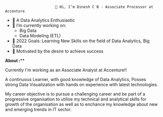                            👋 Hi, I’m Dinesh C B - Associate Processor at Accenture
- 🔭 A Data Analytics Enthusiastic
- 🌱 I’m currently working on:
  - Big Data
  - Data Modeling (ETL)
- 🥅 2022 Goals: Learning New Skills on the field of Data Analytics, Big Data
- 🌟 Motivated by the desire to achieve success
<!---
dineshcb28/dineshcb28 is a ✨ special ✨ repository because its `README.md` (this file) appears on your GitHub profile.
You can click the Preview link to take a look at your changes.
--->

**About :****

Currently I'm working as an Associate Analyst at Accenture!!

A continuous Learner, with good knowledge of Data Analytics, Posses strong Data Visualization with hands on experience with latest technologies.

My career objective is to pursue a challenging career and be part of a progressive organisation to utilise my technical and analytical skills for growth of the organisation as well as to enchance my knowledge about new and emerging trends in IT sector.
